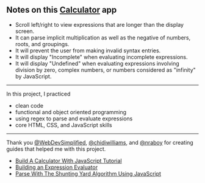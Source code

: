## Notes on this [Calculator](https://hashlog5.github.io/Calculator/) app

- Scroll left/right to view expressions that are longer than the display screen.
- It can parse implicit multiplication as well as the negative of numbers, roots, and groupings.
- It will prevent the user from making invalid syntax entries.
- It will display "Incomplete" when evaluating incomplete expressions.
- It will display "Undefined" when evaluating expressions involving division by zero, complex numbers, or numbers considered as "infinity" by JavaScript.

---

In this project, I practiced

- clean code
- functional and object oriented programming
- using regex to parse and evaluate expressions
- core HTML, CSS, and JavaScript skills

---

Thank you [@WebDevSimplified](https://github.com/WebDevSimplified), [@chidiwilliams](https://github.com/chidiwilliams), and [@nraboy](https://github.com/nraboy) for creating guides that helped me with this project.

- [Build A Calculator With JavaScript Tutorial](https://youtu.be/j59qQ7YWLxw)
- [Building an Expression Evaluator](https://chidiwilliams.com/post/evaluator/)
- [Parse With The Shunting Yard Algorithm Using JavaScript](https://www.thepolyglotdeveloper.com/2015/03/parse-with-the-shunting-yard-algorithm-using-javascript/)
